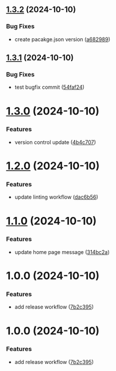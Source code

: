 ## [1.3.2](https://github.com/ufmedia/WhalePress/compare/v1.3.1...v1.3.2) (2024-10-10)


### Bug Fixes

* create pacakge.json version ([a682989](https://github.com/ufmedia/WhalePress/commit/a682989b71beab3365c752de403266aa557ee236))

## [1.3.1](https://github.com/ufmedia/WhalePress/compare/v1.3.0...v1.3.1) (2024-10-10)


### Bug Fixes

* test bugfix commit ([54faf24](https://github.com/ufmedia/WhalePress/commit/54faf24f311e31d3aeb9388c11ca08affe7c9148))

# [1.3.0](https://github.com/ufmedia/WhalePress/compare/v1.2.0...v1.3.0) (2024-10-10)


### Features

* version control update ([4b4c707](https://github.com/ufmedia/WhalePress/commit/4b4c70738a6a5d1440990b44f18be91d1f04f753))

# [1.2.0](https://github.com/ufmedia/WhalePress/compare/v1.1.0...v1.2.0) (2024-10-10)


### Features

* update linting workflow ([dac6b56](https://github.com/ufmedia/WhalePress/commit/dac6b568bec9f304084745ebda435e21ae40ad59))

# [1.1.0](https://github.com/ufmedia/WhalePress/compare/v1.0.0...v1.1.0) (2024-10-10)


### Features

* update home page message ([314bc2a](https://github.com/ufmedia/WhalePress/commit/314bc2ab99488029a9381693566579ab09187ea4))

# 1.0.0 (2024-10-10)


### Features

* add release workflow ([7b2c395](https://github.com/ufmedia/WhalePress/commit/7b2c39564a14aced7a24a6a59b7aa52a98441bfc))

# 1.0.0 (2024-10-10)


### Features

* add release workflow ([7b2c395](https://github.com/ufmedia/WhalePress/commit/7b2c39564a14aced7a24a6a59b7aa52a98441bfc))
